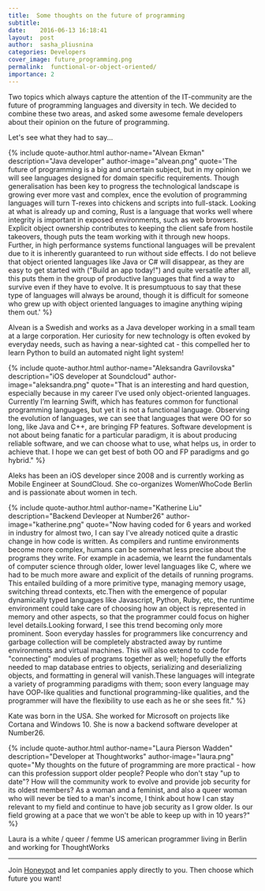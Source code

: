 ```yaml
---
title:  Some thoughts on the future of programming
subtitle:
date:    2016-06-13 16:18:41
layout:  post
author:  sasha_pliusnina
categories: Developers
cover_image: future_programming.png
permalink:  functional-or-object-oriented/
importance: 2
---
```


Two topics which always capture the attention of the IT-community are the future of programming languages and diversity in tech. We decided to combine these two areas, and asked some awesome female developers about their opinion on the future of programming.

Let's see what they had to say...

<!--more-->


{% include quote-author.html
  author-name="Alvean Ekman"
  description="Java developer"
  author-image="alvean.png"
  quote='The future of programming is a big and uncertain subject, but in my opinion we will see languages designed for domain specific requirements. Though generalisation has been key to progress the technological landscape is growing ever more vast and complex, ence the evolution of programming languages will turn T-rexes into chickens and scripts into full-stack. Looking at what is already up and coming, Rust is a language that works well where integrity is important in exposed environments, such as web browsers. Explicit object ownership contributes to keeping the client safe from hostile takeovers, though puts the team working with it through new hoops. Further, in high performance systems functional languages will be prevalent due to it is inherently guaranteed to run without side effects. I do not believe that object oriented languages like Java or C# will disappear, as they are easy to get started with ("Build an app today!") and quite versatile after all, this puts them in the group of productive languages that find a way to survive even if they have to evolve. It is presumptuous to say that these type of languages will always be around, though it is difficult for someone who grew up with object oriented languages to imagine anything wiping them out.' %}


Alvean is a Swedish and works as a Java developer working in a small team at a large corporation. Her curiosity for new technology is often evoked by everyday needs, such as having a near-sighted cat - this compelled her  to learn Python to build an automated night light system!

{% include quote-author.html
  author-name="Aleksandra Gavrilovska"
  description="iOS developer at Soundcloud"
  author-image="aleksandra.png"
  quote="That is an interesting and hard question, especially because in my career I’ve used only object-oriented languages. Currently I’m learning Swift, which has features common for functional programming languages, but yet it is not a functional language.
Observing the evolution of languages, we can see that languages that were OO for so long, like Java and C++, are bringing FP features. Software development is not about being fanatic for a particular paradigm, it is about producing reliable software, and we can choose what to use, what helps us, in order to achieve that. I hope we can get best of both OO and FP paradigms and go hybrid." %}


Aleks has been an iOS developer since 2008 and is currently working as Mobile Engineer at SoundCloud. She co-organizes WomenWhoCode Berlin and is  passionate about women in tech.

{% include quote-author.html
  author-name="Katherine Liu"
  description="Backend Devleoper at Number26"
  author-image="katherine.png"
  quote="Now having coded for 6 years and worked in industry for almost two, I can say I've already noticed quite a drastic change in how code is written. As compilers and runtime environments become more complex, humans can be somewhat less precise about the programs they write. For example in academia, we learnt the fundamentals of computer science through older, lower level languages like C, where we had to be much more aware and explicit of the details of running programs. This entailed building of a more primitive type, managing memory usage, switching thread contexts, etc.Then with the emergence of popular dynamically typed languages like Javascript, Python, Ruby, etc, the runtime environment could take care of choosing how an object is represented in memory and other aspects, so that the programmer could focus on higher level details.Looking forward, I see this trend becoming only more prominent. Soon everyday hassles for programmers like concurrency and garbage collection will be completely abstracted away by runtime environments and virtual machines. This will also extend to code for \"connecting\" modules of programs together as well; hopefully the efforts needed to map database entries to objects, serializing and deserializing objects, and formatting in general will vanish.These languages will integrate a variety of programming paradigms with them; soon every language may have OOP-like qualities and functional programming-like qualities, and the programmer will have the flexibility to use each as he or she sees fit." %}

Kate was born in the USA. She worked for Microsoft on projects like Cortana and Windows 10. She is now a backend software developer at Number26.

{% include quote-author.html
  author-name="Laura Pierson Wadden"
  description="Developer at Thoughtworks"
  author-image="laura.png"
  quote="My thoughts on the future of programming are more practical - how can this profession support older people? People who don't stay \"up to date\"? How will the community work to evolve and provide job security for its oldest members? As a woman and a feminist, and also a queer woman who will never be tied to a man's income, I think about how I can stay relevant to my field and continue to have job security as I grow older. Is our field growing at a pace that we won't be able to keep up with in 10 years?" %}

Laura is a white / queer / femme US american programmer living in Berlin and working for ThoughtWorks

* * *

Join [Honeypot][1] and let companies apply directly to you. Then choose which future you want!  

[1]: www.honeypot.io?utm_source=func-object
